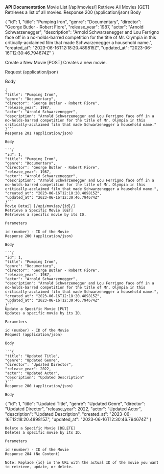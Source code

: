 **API Documentation**
Movie List [/api/movies/]
Retrieve All Movies [GET]
Retrieves a list of all movies.
Response 200 (application/json)
Body

{
"id": 1,
"title": "Pumping Iron",
"genre": "Documentary",
"director": "George Butler - Robert Fiore",
"release_year": 1987,
"actor": "Arnold Schwarzenegger",
"description": "Arnold Schwarzenegger and Lou Ferrigno face off in a no-holds-barred competition for the title of Mr. Olympia in this critically-acclaimed film that made Schwarzenegger a household name.",
"created_at": "2023-06-16T12:18:20.489815Z",
"updated_at": "2023-06-16T12:30:46.794674Z"
}

Create a New Movie [POST]
Creates a new movie.

Request (application/json)

Body

````
{
"title": "Pumping Iron",
"genre": "Documentary",
"director": "George Butler - Robert Fiore",
"release_year": 1987,
"actor": "Arnold Schwarzenegger",
"description": "Arnold Schwarzenegger and Lou Ferrigno face off in a no-holds-barred competition for the title of Mr. Olympia in this critically-acclaimed film that made Schwarzenegger a household name."
}```
Response 201 (application/json)

Body

```{
"id": 1,
"title": "Pumping Iron",
"genre": "Documentary",
"director": "George Butler - Robert Fiore",
"release_year": 1987,
"actor": "Arnold Schwarzenegger",
"description": "Arnold Schwarzenegger and Lou Ferrigno face off in a no-holds-barred competition for the title of Mr. Olympia in this critically-acclaimed film that made Schwarzenegger a household name.",
"created_at": "2023-06-16T12:18:20.489815Z",
"updated_at": "2023-06-16T12:30:46.794674Z"
}```
Movie Detail [/api/movies/{id}/]
Retrieve a Specific Movie [GET]
Retrieves a specific movie by its ID.

Parameters

id (number) - ID of the Movie
Response 200 (application/json)

Body

```{
"id": 1,
"title": "Pumping Iron",
"genre": "Documentary",
"director": "George Butler - Robert Fiore",
"release_year": 1987,
"actor": "Arnold Schwarzenegger",
"description": "Arnold Schwarzenegger and Lou Ferrigno face off in a no-holds-barred competition for the title of Mr. Olympia in this critically-acclaimed film that made Schwarzenegger a household name.",
"created_at": "2023-06-16T12:18:20.489815Z",
"updated_at": "2023-06-16T12:30:46.794674Z"
}```
Update a Specific Movie [PUT]
Updates a specific movie by its ID.

Parameters

id (number) - ID of the Movie
Request (application/json)

Body

```{
"title": "Updated Title",
"genre": "Updated Genre",
"director": "Updated Director",
"release_year": 2022,
"actor": "Updated Actor",
"description": "Updated Description"
}```
Response 200 (application/json)

Body
````

{
"id": 1,
"title": "Updated Title",
"genre": "Updated Genre",
"director": "Updated Director",
"release_year": 2022,
"actor": "Updated Actor",
"description": "Updated Description",
"created_at": "2023-06-16T12:18:20.489815Z",
"updated_at": "2023-06-16T12:30:46.794674Z"
}

```
Delete a Specific Movie [DELETE]
Deletes a specific movie by its ID.

Parameters

id (number) - ID of the Movie
Response 204 (No Content)

Note: Replace {id} in the URL with the actual ID of the movie you want to retrieve, update, or delete.
```
